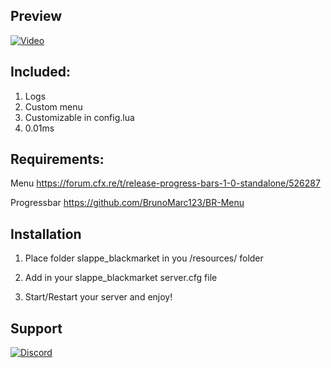 ## Preview

[![Video](![image](https://user-images.githubusercontent.com/88968058/129477311-0a5d2049-56bb-4ea6-bb2b-0de480af1f08.png))](https://www.youtube.com/watch?v=3Gw76-ipVww)


## Included:
1. Logs
2. Custom menu
3. Customizable in config.lua
4. 0.01ms


## Requirements:

Menu https://forum.cfx.re/t/release-progress-bars-1-0-standalone/526287

Progressbar https://github.com/BrunoMarc123/BR-Menu


## Installation 

1. Place folder slappe_blackmarket in you /resources/ folder

2. Add in your slappe_blackmarket server.cfg file

3. Start/Restart your server and enjoy!

## Support 

[![Discord](https://discordapp.com/api/guilds/842308649338011658/widget.png?style=banner2)](https://discord.gg/46mnpprSpB)





